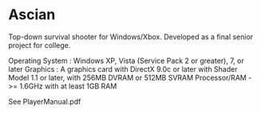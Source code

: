 # Ascian
Top-down survival shooter for Windows/Xbox.  Developed as a final senior project for college.

Operating System : Windows XP, Vista (Service Pack 2 or greater), 7, or later
Graphics : A graphics card with DirectX 9.0c or later with Shader Model 1.1 or later, with 256MB DVRAM or 512MB SVRAM
Processor/RAM - >= 1.6GHz with at least 1GB RAM

See PlayerManual.pdf

